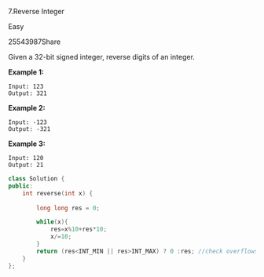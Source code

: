 7.Reverse Integer

Easy

25543987Share

Given a 32-bit signed integer, reverse digits of an integer.

**Example 1:**

```
Input: 123
Output: 321
```

**Example 2:**

```
Input: -123
Output: -321
```

**Example 3:**

```
Input: 120
Output: 21
```

```c++
class Solution {
public:
    int reverse(int x) {
        
        long long res = 0;

        while(x){
            res=x%10+res*10;
            x/=10;
        }
        return (res<INT_MIN || res>INT_MAX) ? 0 :res; //check overflows
    }
};
```

